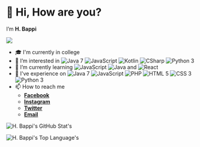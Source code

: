 # 👋 Hi, How are you?
I’m <b>H. Bappi</b>

![](https://visitor-badge.glitch.me/badge?page_id=hbappi)



- 🎓 I'm currently in college
- 👀 I’m interested in ![Java 7](https://img.shields.io/badge/Java-7-blue.svg) ![JavaScript](https://img.shields.io/badge/JavaScript-blue.svg) ![Kotlin](https://img.shields.io/badge/Kotlin-blue.svg) ![CSharp](https://img.shields.io/badge/C%23-blue.svg) ![Python 3](https://img.shields.io/badge/Python-3-blue.svg)
- 🌱 I’m currently learning ![JavaScript](https://img.shields.io/badge/JavaScript-green.svg) ![Java](https://img.shields.io/badge/Java-green.svg) and ![React](https://img.shields.io/badge/React-blue.svg)
- 🏅 I've experience on ![Java 7](https://img.shields.io/badge/Java-7-grey.svg) ![JavaScript](https://img.shields.io/badge/JavaScript-grey.svg) ![PHP](https://img.shields.io/badge/PHP-grey.svg) ![HTML 5](https://img.shields.io/badge/HTML-5-grey.svg) ![CSS 3](https://img.shields.io/badge/CSS-3-grey.svg) ![Python 3](https://img.shields.io/badge/Python-3-grey.svg) 
- 📫 How to reach me
    - [**Facebook**](https://www.facebook.com/h.bappi.hp)
    - [**Instagram**](https://instagram.com/efortshub)
    - [**Twitter**](https://twitter.com/efortshub)
    - [**Email**](mailto:contact.efortshub@gmail.com)

![H. Bappi's GitHub Stat's](https://github-readme-stats.vercel.app/api?username=hbappi&include_all_commits=true)

![H. Bappi's Top Language's](https://github-readme-stats.vercel.app/api/top-langs/?username=hbappi)


